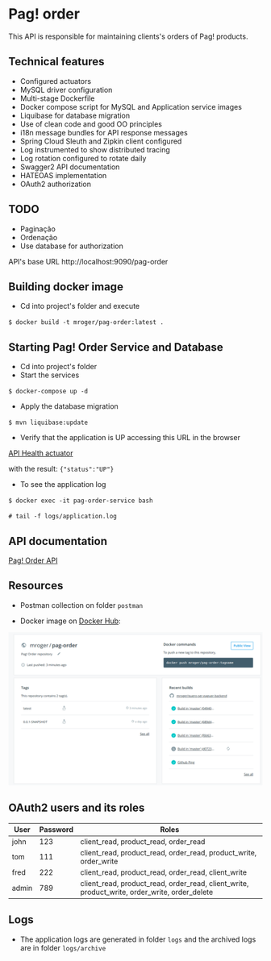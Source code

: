 # Pag! order

This API is responsible for maintaining clients's orders of Pag! products.

##  Technical features

* Configured actuators
* MySQL driver configuration
* Multi-stage Dockerfile
* Docker compose script for MySQL and Application service images
* Liquibase for database migration
* Use of clean code and good OO principles
* i18n message bundles for API response messages
* Spring Cloud Sleuth and Zipkin client configured
* Log instrumented to show distributed tracing
* Log rotation configured to rotate daily
* Swagger2 API documentation
* HATEOAS implementation
* OAuth2 authorization

## TODO

* Paginação
* Ordenação
* Use database for authorization

API's base URL http://localhost:9090/pag-order

## Building docker image

* Cd into project's folder and execute

`$ docker build -t mroger/pag-order:latest .`

## Starting Pag! Order Service and Database

* Cd into project's folder
* Start the services

`$ docker-compose up -d`

* Apply the database migration

`$ mvn liquibase:update`

* Verify that the application is UP accessing this URL in the browser

[API Health actuator](http://localhost:9090/pag-order/actuator/health)

with the result: `{"status":"UP"}`

* To see the application log

`$ docker exec -it pag-order-service bash`

`# tail -f logs/application.log`

## API documentation

[Pag! Order API](http://localhost:9090/pag-order/swagger-ui.html)

## Resources

* Postman collection on folder `postman`

* Docker image on [Docker Hub](https://cloud.docker.com/repository/docker/mroger/pag-order/general):

![](docker_image.png)

## OAuth2 users and its roles

|User|Password|Roles|
|----|--------|-----|
|john|123|client_read, product_read, order_read|
|tom|111|client_read, product_read, order_read, product_write, order_write|
|fred|222|client_read, product_read, order_read, client_write|
|admin|789|client_read, product_read, order_read, client_write, product_write, order_write, order_delete|

## Logs

* The application logs are generated in folder `logs` and the archived logs are in folder `logs/archive`
